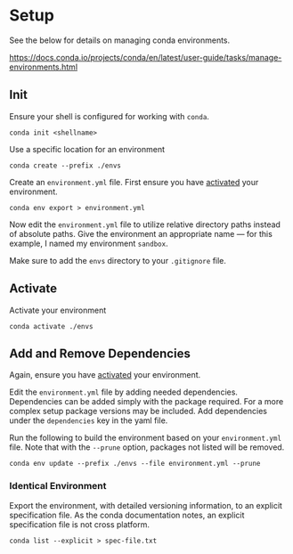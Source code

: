 # Setup

See the below for details on managing conda environments.

https://docs.conda.io/projects/conda/en/latest/user-guide/tasks/manage-environments.html

## Init

Ensure your shell is configured for working with `conda`.
```
conda init <shellname>
```

Use a specific location for an environment
```
conda create --prefix ./envs
```

Create an `environment.yml` file.  First ensure you have [activated](#activate) your environment.

```
conda env export > environment.yml
```

Now edit the `environment.yml` file to utilize relative directory paths instead of absolute paths.  Give the environment an appropriate name &mdash; for this example, I named my environment `sandbox`.

Make sure to add the `envs` directory to your `.gitignore` file.

## Activate

Activate your environment
```
conda activate ./envs
```

## Add and Remove Dependencies

Again, ensure you have [activated](#activate) your environment.

Edit the `environment.yml` file by adding needed dependencies.  Dependencies can be added simply with the package required.  For a more complex setup package versions may be included.  Add dependencies under the `dependencies` key in the yaml file.

Run the following to build the environment based on your `environment.yml` file.  Note that with the `--prune` option, packages not listed will be removed.
```
conda env update --prefix ./envs --file environment.yml --prune
```

### Identical Environment

Export the environment, with detailed versioning information, to an explicit specification file.  As the conda documentation notes, an explicit specification file is not cross platform.

```
conda list --explicit > spec-file.txt
```




